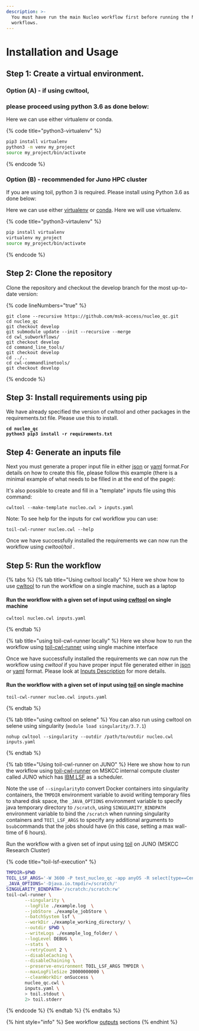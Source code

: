 ```yaml
---
description: >-
  You must have run the main Nucleo workflow first before running the Nucleo QC
  workflows.
---
```


# Installation and Usage

## Step 1: Create a virtual environment. <a href="#step-1-create-a-virtual-environment." id="step-1-create-a-virtual-environment."></a>

### **Option (A) - if using cwltool,**

### &#x20;**please proceed using python 3.6 as done below:**&#x20;

Here we can use either virtualenv or conda.&#x20;

{% code title="python3-virtualenv" %}
```bash
pip3 install virtualenv
python3 -m venv my_project
source my_project/bin/activate
```
{% endcode %}



### Option (B) - recommended for Juno HPC cluster

If you are using toil, python 3 is required. Please install using Python 3.6 as done below:

Here we can use either [virtualenv](https://virtualenv.pypa.io/) or [conda](https://docs.conda.io/en/latest/). Here we will use virtualenv.

{% code title="python3-virtaulenv" %}
```bash
pip install virtualenv
virtualenv my_project
source my_project/bin/activate
```
{% endcode %}

## Step 2: Clone the repository

Clone the repository and checkout the develop branch for the most up-to-date version:

{% code lineNumbers="true" %}
```
git clone --recursive https://github.com/msk-access/nucleo_qc.git
cd nucleo_qc
git checkout develop
git submodule update --init --recursive --merge
cd cwl_subworkflows/
git checkout develop
cd command_line_tools/
git checkout develop
cd ../..
cd cwl-commandlinetools/
git checkout develop
```
{% endcode %}



## Step 3: Install requirements using pip <a href="#step-3-install-requirements-using-pip" id="step-3-install-requirements-using-pip"></a>

We have already specified the version of cwltool and other packages in the requirements.txt file. Please use this to install.

<pre class="language-bash" data-title="installing_python_packages"><code class="lang-bash"><strong>cd nucleo_qc
</strong><strong>python3 pip3 install -r requirements.txt</strong></code></pre>

## Step 4: Generate an inputs file <a href="#step-4-generate-an-inputs-file" id="step-4-generate-an-inputs-file"></a>

Next you must generate a proper input file in either [json](https://www.json.org/) or [yaml](https://yaml.org/) format.For details on how to create this file, please follow this example (there is a minimal example of what needs to be filled in at the end of the page):​

It's also possible to create and fill in a "template" inputs file using this command:

```
cwltool --make-template nucleo.cwl > inputs.yaml
```

Note: To see help for the inputs for cwl workflow you can use:&#x20;

```
toil-cwl-runner nucleo.cwl --help
```

Once we have successfully installed the requirements we can now run the workflow using _cwltool/toil_ .

## Step 5: Run the workflow <a href="#step-5-run-the-workflow" id="step-5-run-the-workflow"></a>

{% tabs %}
{% tab title="Using cwltool locally" %}
Here we show how to use [cwltool](https://github.com/common-workflow-language/cwltool) to run the workflow on a single machine, such as a laptop

#### Run the workflow with a given set of input using [cwltool](https://github.com/common-workflow-language/cwltool) on single machine

```
cwltool nucleo.cwl inputs.yaml
```
{% endtab %}

{% tab title="using toil-cwl-runner locally" %}
Here we show how to run the workflow using [toil-cwl-runner](https://toil.readthedocs.io/en/latest/running/introduction.html) using single machine interface

Once we have successfully installed the requirements we can now run the workflow using _cwltool_ if you have proper input file generated either in [json](https://www.json.org/) or [yaml](https://yaml.org/) format. Please look at [Inputs Description](broken-reference) for more details.

#### Run the workflow with a given set of input using [toil](https://toil.readthedocs.io/en/latest/running/introduction.html) on single machine

```
toil-cwl-runner nucleo.cwl inputs.yaml
```
{% endtab %}

{% tab title="using cwltool on selene" %}
You can also run using cwltool on selene using singularity (`module load singularity/3.7.1`)

```
nohup cwltool --singularity --outdir /path/to/outdir nucleo.cwl inputs.yaml
```
{% endtab %}

{% tab title="Using toil-cwl-runner on JUNO" %}
Here we show how to run the workflow using [toil-cwl-runner](https://toil.readthedocs.io/en/latest/running/introduction.html) on MSKCC internal compute cluster called JUNO which has [IBM LSF](https://www.ibm.com/support/knowledgecenter/en/SSETD4/product\_welcome\_platform\_lsf.html) as a scheduler.

Note the use of `--singularity`to convert Docker containers into singularity containers, the `TMPDIR` environment variable to avoid writing temporary files to shared disk space, the `_JAVA_OPTIONS` environment variable to specify java temporary directory to `/scratch`, using `SINGULARITY_BINDPATH` environment variable to bind the `/scratch` when running singularity containers and `TOIl_LSF_ARGS` to specify any additional arguments to `bsub`commands that the jobs should have (in this case, setting a max wall-time of 6 hours).

Run the workflow with a given set of input using [toil](https://toil.readthedocs.io/en/latest/running/introduction.html) on JUNO (MSKCC Research Cluster)

{% code title="toil-lsf-execution" %}
```bash
TMPDIR=$PWD
TOIL_LSF_ARGS='-W 3600 -P test_nucleo_qc -app anyOS -R select[type==CentOS7]'
_JAVA_OPTIONS='-Djava.io.tmpdir=/scratch/'
SINGULARITY_BINDPATH='/scratch:/scratch:rw'
toil-cwl-runner \
       --singularity \
       --logFile ./example.log  \
       --jobStore ./example_jobStore \
       --batchSystem lsf \
       --workDir ./example_working_directory/ \
       --outdir $PWD \
       --writeLogs ./example_log_folder/ \
       --logLevel DEBUG \
       --stats \
       --retryCount 2 \
       --disableCaching \
       --disableChaining \
       --preserve-environment TOIL_LSF_ARGS TMPDIR \
       --maxLogFileSize 20000000000 \
       --cleanWorkDir onSuccess \
       nucleo_qc.cwl \
       inputs.yaml \
       > toil.stdout \
       2> toil.stderr 
```
{% endcode %}
{% endtab %}
{% endtabs %}

{% hint style="info" %}
See workflow [outputs](workflow-outputs.md) sections
{% endhint %}
